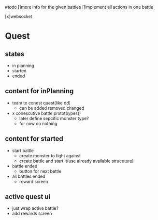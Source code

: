 #todo
[]more info for the given battles
[]implement all actions in one battle

[x]websocket

# Quest

## states

- in planning
- started
- ended

## content for inPlanning

- team to conest quest(like dd)
  - can be added removed changed
- x conescutive battle prototbypes()
  - later define sepcific monster type?
  - for now do nothing

## content for started

- start battle
  - create monster to fight against
  - create battle and start it(use already available strucuture)
- battle ended
  - button for next battle
- all battles ended
  - reward screen

## active quest ui

- just wrap active battle?
- add rewards screen
